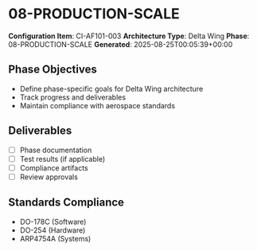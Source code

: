 # 08-PRODUCTION-SCALE

**Configuration Item**: CI-AF101-003
**Architecture Type**: Delta Wing
**Phase**: 08-PRODUCTION-SCALE
**Generated**: 2025-08-25T00:05:39+00:00

## Phase Objectives
- Define phase-specific goals for Delta Wing architecture
- Track progress and deliverables
- Maintain compliance with aerospace standards

## Deliverables
- [ ] Phase documentation
- [ ] Test results (if applicable)
- [ ] Compliance artifacts
- [ ] Review approvals

## Standards Compliance
- DO-178C (Software)
- DO-254 (Hardware)
- ARP4754A (Systems)
